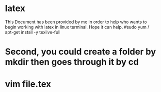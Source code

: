 # latex
This Document has been provided by me in order to help who wants to begin working with latex in linux terminal.
Hope it can help.
#sudo  yum / apt-get install -y texlive-full
# Second, you could create a folder by mkdir then goes through it by cd 
# vim file.tex
